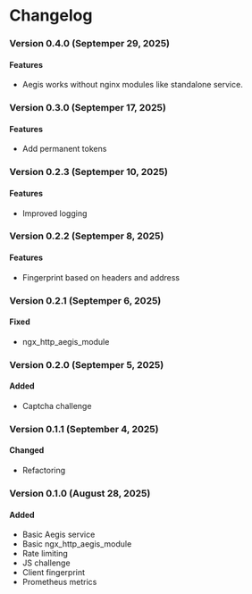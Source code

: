 # Changelog

### Version 0.4.0 (Septemper 29, 2025)

#### Features 
- Aegis works without nginx modules like standalone service.

### Version 0.3.0 (Septemper 17, 2025)

#### Features 
- Add permanent tokens

### Version 0.2.3 (Septemper 10, 2025)

#### Features 
- Improved logging

### Version 0.2.2 (Septemper 8, 2025)

#### Features 
- Fingerprint based on headers and address

### Version 0.2.1 (Septemper 6, 2025)

#### Fixed 
- ngx_http_aegis_module 

### Version 0.2.0 (Septemper 5, 2025)

#### Added
- Captcha challenge

### Version 0.1.1 (September 4, 2025)

#### Changed
- Refactoring

### Version 0.1.0 (August 28, 2025)

#### Added
- Basic Aegis service
- Basic ngx_http_aegis_module
- Rate limiting
- JS challenge
- Client fingerprint
- Prometheus metrics
